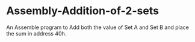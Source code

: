 # Assembly-Addition-of-2-sets
An Assemble program to Add both the value of Set A and Set B and place the sum in address 40h.
